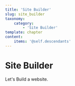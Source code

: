 ```yaml
---
title: 'Site Builder'
slug: site_builder
taxonomy:
    category:
        - 'Site Builder'
template: chapter
content:
    items: '@self.descendants'
---
```


# Site Builder
Let's Build a website.
